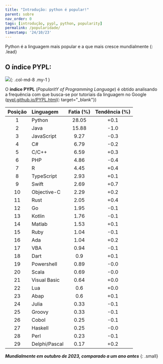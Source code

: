 ```yaml
---
title: "Introdução: python é popular!"
parent: sobre
nav_order: 0
tags: [introdução, pypl, python, popularity]
permalink: /popularidade/
timestamp: '24/10/23'
---
```


Python é a linguagem mais popular e a que mais cresce mundialmente
{: .lead}

## O índice PYPL:

![]({{site.baseurl}}/assets/images/pypl.png){: .col-md-8 .my-1 }

O **índice PYPL** (*PopularitY of Programming Language*) é obtido analisando a frequência com que busca-se por tutoriais da linguagem no Google ([pypl.github.io/PYPL.html](http://pypl.github.io/PYPL.html){: target="\_blank"})

| Posição	| Linguagem |	Fatia (%)	| Tendência (%) |
|:-------:|:--------- |:-----:|:---------:|
| 1 | Python |          28.05  | +0.1  |
| 2 | Java |          15.88  | -1.0  |
| 3 | JavaScript |          9.27  | -0.3  |
| 4 | C# |          6.79  | -0.2  |
| 5 | C/C++ |          6.59  | +0.3  |
| 6 | PHP |          4.86  | -0.4  |
| 7 | R |          4.45  | +0.4  |
| 8 | TypeScript |          2.93  | +0.1  |
| 9 | Swift |          2.69  | +0.7  |
| 10 | Objective-C |          2.29  | +0.2  |
| 11 | Rust |          2.05  | +0.4  |
| 12 | Go |          1.95  | -0.1  |
| 13 | Kotlin |          1.76  | -0.1  |
| 14 | Matlab |          1.53  | +0.1  |
| 15 | Ruby |          1.04  | -0.1  |
| 16 | Ada |          1.04  | +0.2  |
| 17 | VBA |          0.94  | -0.1  |
| 18 | Dart |          0.9  | +0.1  |
| 19 | Powershell |          0.89  | -0.0  |
| 20 | Scala |          0.69  | -0.0  |
| 21 | Visual Basic |          0.64  | +0.0  |
| 22 | Lua |          0.6  | +0.0  |
| 23 | Abap |          0.6  | +0.1  |
| 24 | Julia |          0.33  | -0.1  |
| 25 | Groovy |          0.33  | -0.1  |
| 26 | Cobol |          0.25  | -0.1  |
| 27 | Haskell |          0.25  | -0.0  |
| 28 | Perl |          0.23  | -0.1  |
| 29 | Delphi/Pascal |          0.17  | +0.2  |

***Mundialmente em outubro de 2023, comparado a um ano antes***
{: .small}
